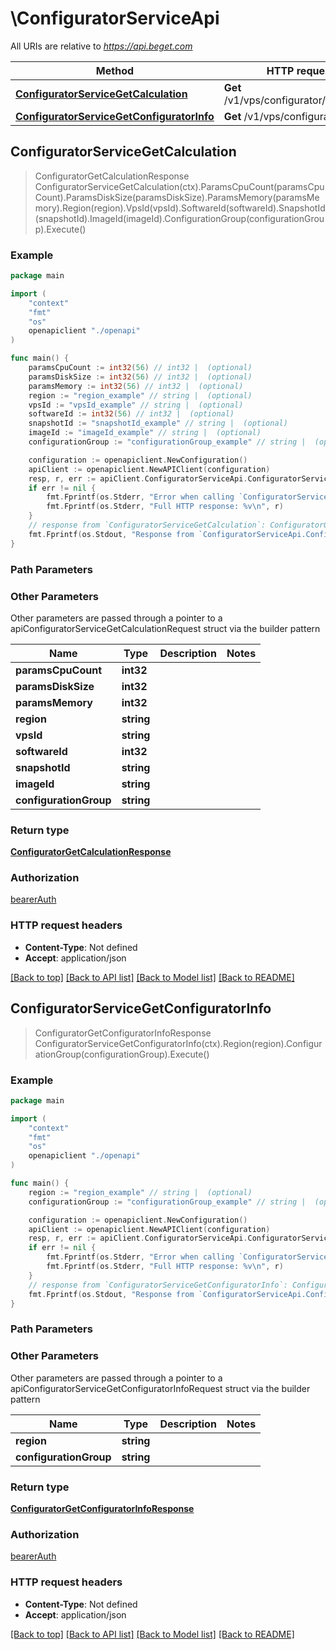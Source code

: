 # \ConfiguratorServiceApi

All URIs are relative to *https://api.beget.com*

Method | HTTP request | Description
------------- | ------------- | -------------
[**ConfiguratorServiceGetCalculation**](ConfiguratorServiceApi.md#ConfiguratorServiceGetCalculation) | **Get** /v1/vps/configurator/calculation | 
[**ConfiguratorServiceGetConfiguratorInfo**](ConfiguratorServiceApi.md#ConfiguratorServiceGetConfiguratorInfo) | **Get** /v1/vps/configurator/info | 



## ConfiguratorServiceGetCalculation

> ConfiguratorGetCalculationResponse ConfiguratorServiceGetCalculation(ctx).ParamsCpuCount(paramsCpuCount).ParamsDiskSize(paramsDiskSize).ParamsMemory(paramsMemory).Region(region).VpsId(vpsId).SoftwareId(softwareId).SnapshotId(snapshotId).ImageId(imageId).ConfigurationGroup(configurationGroup).Execute()



### Example

```go
package main

import (
    "context"
    "fmt"
    "os"
    openapiclient "./openapi"
)

func main() {
    paramsCpuCount := int32(56) // int32 |  (optional)
    paramsDiskSize := int32(56) // int32 |  (optional)
    paramsMemory := int32(56) // int32 |  (optional)
    region := "region_example" // string |  (optional)
    vpsId := "vpsId_example" // string |  (optional)
    softwareId := int32(56) // int32 |  (optional)
    snapshotId := "snapshotId_example" // string |  (optional)
    imageId := "imageId_example" // string |  (optional)
    configurationGroup := "configurationGroup_example" // string |  (optional)

    configuration := openapiclient.NewConfiguration()
    apiClient := openapiclient.NewAPIClient(configuration)
    resp, r, err := apiClient.ConfiguratorServiceApi.ConfiguratorServiceGetCalculation(context.Background()).ParamsCpuCount(paramsCpuCount).ParamsDiskSize(paramsDiskSize).ParamsMemory(paramsMemory).Region(region).VpsId(vpsId).SoftwareId(softwareId).SnapshotId(snapshotId).ImageId(imageId).ConfigurationGroup(configurationGroup).Execute()
    if err != nil {
        fmt.Fprintf(os.Stderr, "Error when calling `ConfiguratorServiceApi.ConfiguratorServiceGetCalculation``: %v\n", err)
        fmt.Fprintf(os.Stderr, "Full HTTP response: %v\n", r)
    }
    // response from `ConfiguratorServiceGetCalculation`: ConfiguratorGetCalculationResponse
    fmt.Fprintf(os.Stdout, "Response from `ConfiguratorServiceApi.ConfiguratorServiceGetCalculation`: %v\n", resp)
}
```

### Path Parameters



### Other Parameters

Other parameters are passed through a pointer to a apiConfiguratorServiceGetCalculationRequest struct via the builder pattern


Name | Type | Description  | Notes
------------- | ------------- | ------------- | -------------
 **paramsCpuCount** | **int32** |  | 
 **paramsDiskSize** | **int32** |  | 
 **paramsMemory** | **int32** |  | 
 **region** | **string** |  | 
 **vpsId** | **string** |  | 
 **softwareId** | **int32** |  | 
 **snapshotId** | **string** |  | 
 **imageId** | **string** |  | 
 **configurationGroup** | **string** |  | 

### Return type

[**ConfiguratorGetCalculationResponse**](ConfiguratorGetCalculationResponse.md)

### Authorization

[bearerAuth](../README.md#bearerAuth)

### HTTP request headers

- **Content-Type**: Not defined
- **Accept**: application/json

[[Back to top]](#) [[Back to API list]](../README.md#documentation-for-api-endpoints)
[[Back to Model list]](../README.md#documentation-for-models)
[[Back to README]](../README.md)


## ConfiguratorServiceGetConfiguratorInfo

> ConfiguratorGetConfiguratorInfoResponse ConfiguratorServiceGetConfiguratorInfo(ctx).Region(region).ConfigurationGroup(configurationGroup).Execute()



### Example

```go
package main

import (
    "context"
    "fmt"
    "os"
    openapiclient "./openapi"
)

func main() {
    region := "region_example" // string |  (optional)
    configurationGroup := "configurationGroup_example" // string |  (optional)

    configuration := openapiclient.NewConfiguration()
    apiClient := openapiclient.NewAPIClient(configuration)
    resp, r, err := apiClient.ConfiguratorServiceApi.ConfiguratorServiceGetConfiguratorInfo(context.Background()).Region(region).ConfigurationGroup(configurationGroup).Execute()
    if err != nil {
        fmt.Fprintf(os.Stderr, "Error when calling `ConfiguratorServiceApi.ConfiguratorServiceGetConfiguratorInfo``: %v\n", err)
        fmt.Fprintf(os.Stderr, "Full HTTP response: %v\n", r)
    }
    // response from `ConfiguratorServiceGetConfiguratorInfo`: ConfiguratorGetConfiguratorInfoResponse
    fmt.Fprintf(os.Stdout, "Response from `ConfiguratorServiceApi.ConfiguratorServiceGetConfiguratorInfo`: %v\n", resp)
}
```

### Path Parameters



### Other Parameters

Other parameters are passed through a pointer to a apiConfiguratorServiceGetConfiguratorInfoRequest struct via the builder pattern


Name | Type | Description  | Notes
------------- | ------------- | ------------- | -------------
 **region** | **string** |  | 
 **configurationGroup** | **string** |  | 

### Return type

[**ConfiguratorGetConfiguratorInfoResponse**](ConfiguratorGetConfiguratorInfoResponse.md)

### Authorization

[bearerAuth](../README.md#bearerAuth)

### HTTP request headers

- **Content-Type**: Not defined
- **Accept**: application/json

[[Back to top]](#) [[Back to API list]](../README.md#documentation-for-api-endpoints)
[[Back to Model list]](../README.md#documentation-for-models)
[[Back to README]](../README.md)

